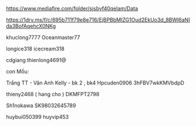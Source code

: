 https://www.mediafire.com/folder/sjsbyf40qelam/Data

https://1drv.ms/f/c/695b711f79e8e716/EjBPBbMIZG1Oud2EkUo3d_8BWI6aNIda3BofAqehcX0NKg

khuclong7777
Oceanmaster77

longice318
icecream318

cdgiang
thienlong4691@



con Mổu:

Trắng TT - Vân Anh Kelly - bk 2 , bk4
Hpcuden0906
3hFBV7wkKMVbdpD

thieny2468 ( hang cho )
DKMFPT2798

Sh1nokawa
SK98032645789

huybui050399
huyvip453
